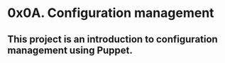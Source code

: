 # 0x0A. Configuration management
## This project is an introduction to configuration management using Puppet.
